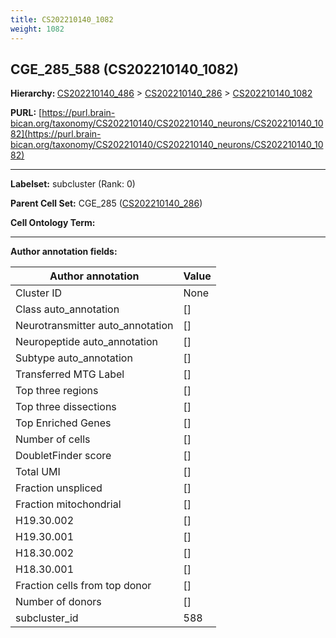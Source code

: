 ```yaml
---
title: CS202210140_1082
weight: 1082
---
```

## CGE_285_588 (CS202210140_1082)
<b>Hierarchy: </b>
[CS202210140_486](../CS202210140_486) >
[CS202210140_286](../CS202210140_286) >
[CS202210140_1082](../CS202210140_1082)

**PURL:** [https://purl.brain-bican.org/taxonomy/CS202210140/CS202210140_neurons/CS202210140_1082](https://purl.brain-bican.org/taxonomy/CS202210140/CS202210140_neurons/CS202210140_1082)

---


**Labelset:** subcluster (Rank: 0)

**Parent Cell Set:** CGE_285 ([CS202210140_286](../CS202210140_286))



**Cell Ontology Term:** 

[MARKER GENES.]: #


---

[TRANSFERRED ANNOTATIONS.]: #


[AUTHOR ANNOTATION FIELDS.]: #


**Author annotation fields:**

| Author annotation | Value |
|-------------------|-------|
|Cluster ID|None|
|Class auto_annotation|[]|
|Neurotransmitter auto_annotation|[]|
|Neuropeptide auto_annotation|[]|
|Subtype auto_annotation|[]|
|Transferred MTG Label|[]|
|Top three regions|[]|
|Top three dissections|[]|
|Top Enriched Genes|[]|
|Number of cells|[]|
|DoubletFinder score|[]|
|Total UMI|[]|
|Fraction unspliced|[]|
|Fraction mitochondrial|[]|
|H19.30.002|[]|
|H19.30.001|[]|
|H18.30.002|[]|
|H18.30.001|[]|
|Fraction cells from top donor|[]|
|Number of donors|[]|
|subcluster_id|588|
